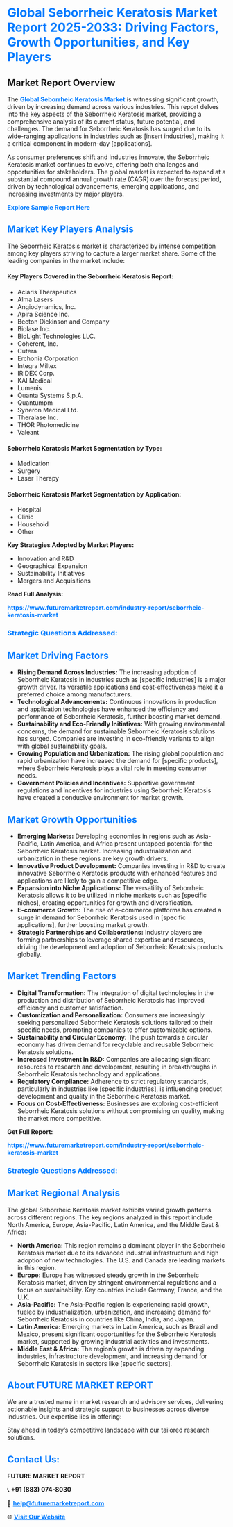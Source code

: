 <h1 style="color: #007BFF;">Global Seborrheic Keratosis Market Report 2025-2033: Driving Factors, Growth Opportunities, and Key Players</h1>

<section id="overview">
<h2>Market Report Overview</h2>
<p>The <a href="https://www.futuremarketreport.com/industry-report/seborrheic-keratosis-market" style="color: #007BFF; text-decoration: none;"><strong>Global Seborrheic Keratosis Market</strong></a> is witnessing significant growth, driven by increasing demand across various industries. This report delves into the key aspects of the Seborrheic Keratosis market, providing a comprehensive analysis of its current status, future potential, and challenges. The demand for Seborrheic Keratosis has surged due to its wide-ranging applications in industries such as [insert industries], making it a critical component in modern-day [applications].</p>
<p>As consumer preferences shift and industries innovate, the Seborrheic Keratosis market continues to evolve, offering both challenges and opportunities for stakeholders. The global market is expected to expand at a substantial compound annual growth rate (CAGR) over the forecast period, driven by technological advancements, emerging applications, and increasing investments by major players.</p>
</section>

<section id="overview">
<p><a href="https://www.futuremarketreport.com/request-sample/reportId=63028" style="color: #007BFF; text-decoration: none;"><strong>Explore Sample Report Here</strong></a></p>
</section>

<section id="key-players">
<h2 style="color: #007BFF;">Market Key Players Analysis</h2>
<p>The Seborrheic Keratosis market is characterized by intense competition among key players striving to capture a larger market share. Some of the leading companies in the market include:</p>
<h4>Key Players Covered in the Seborrheic Keratosis Report:</h4>
<ul><li>Aclaris Therapeutics</li><li>Alma Lasers</li><li>Angiodynamics, Inc.</li><li>Apira Science Inc.</li><li>Becton Dickinson and Company</li><li>Biolase Inc.</li><li>BioLight Technologies LLC.</li><li>Coherent, Inc.</li><li>Cutera</li><li>Erchonia Corporation</li><li>Integra Miltex</li><li>IRIDEX Corp.</li><li>KAI Medical</li><li>Lumenis</li><li>Quanta Systems S.p.A.</li><li>Quantumpm</li><li>Syneron Medical Ltd.</li><li>Theralase Inc.</li><li>THOR Photomedicine</li><li>Valeant</li></ul>
<h4>Seborrheic Keratosis Market Segmentation by Type:</h4>
<ul><li>Medication</li><li>Surgery</li><li>Laser Therapy</li></ul>

<h4>Seborrheic Keratosis Market Segmentation by Application:</h4>
<ul><li>Hospital</li><li>Clinic</li><li>Household</li><li>Other</li></ul>
<p><strong>Key Strategies Adopted by Market Players:</strong></p>
<ul>
<li>Innovation and R&D</li>
<li>Geographical Expansion</li>
<li>Sustainability Initiatives</li>
<li>Mergers and Acquisitions</li>
</ul>
</section>

<section>
<p><strong>Read Full Analysis: </strong></p><a href="https://www.futuremarketreport.com/industry-report/seborrheic-keratosis-market" style="color: #007BFF; text-decoration: none;"><strong>https://www.futuremarketreport.com/industry-report/seborrheic-keratosis-market</strong></a>
<h3 style="color: #007BFF;">Strategic Questions Addressed:</h3>
</section>

<section id="driving-factors">
<h2 style="color: #007BFF;">Market Driving Factors</h2>
<ul>
<li><strong>Rising Demand Across Industries:</strong> The increasing adoption of Seborrheic Keratosis in industries such as [specific industries] is a major growth driver. Its versatile applications and cost-effectiveness make it a preferred choice among manufacturers.</li>
<li><strong>Technological Advancements:</strong> Continuous innovations in production and application technologies have enhanced the efficiency and performance of Seborrheic Keratosis, further boosting market demand.</li>
<li><strong>Sustainability and Eco-Friendly Initiatives:</strong> With growing environmental concerns, the demand for sustainable Seborrheic Keratosis solutions has surged. Companies are investing in eco-friendly variants to align with global sustainability goals.</li>
<li><strong>Growing Population and Urbanization:</strong> The rising global population and rapid urbanization have increased the demand for [specific products], where Seborrheic Keratosis plays a vital role in meeting consumer needs.</li>
<li><strong>Government Policies and Incentives:</strong> Supportive government regulations and incentives for industries using Seborrheic Keratosis have created a conducive environment for market growth.</li>
</ul>
</section>

<section id="growth-opportunities">
<h2 style="color: #007BFF;">Market Growth Opportunities</h2>
<ul>
<li><strong>Emerging Markets:</strong> Developing economies in regions such as Asia-Pacific, Latin America, and Africa present untapped potential for the Seborrheic Keratosis market. Increasing industrialization and urbanization in these regions are key growth drivers.</li>
<li><strong>Innovative Product Development:</strong> Companies investing in R&D to create innovative Seborrheic Keratosis products with enhanced features and applications are likely to gain a competitive edge.</li>
<li><strong>Expansion into Niche Applications:</strong> The versatility of Seborrheic Keratosis allows it to be utilized in niche markets such as [specific niches], creating opportunities for growth and diversification.</li>
<li><strong>E-commerce Growth:</strong> The rise of e-commerce platforms has created a surge in demand for Seborrheic Keratosis used in [specific applications], further boosting market growth.</li>
<li><strong>Strategic Partnerships and Collaborations:</strong> Industry players are forming partnerships to leverage shared expertise and resources, driving the development and adoption of Seborrheic Keratosis products globally.</li>
</ul>
</section>

<section id="trending-factors">
<h2 style="color: #007BFF;">Market Trending Factors</h2>
<ul>
<li><strong>Digital Transformation:</strong> The integration of digital technologies in the production and distribution of Seborrheic Keratosis has improved efficiency and customer satisfaction.</li>
<li><strong>Customization and Personalization:</strong> Consumers are increasingly seeking personalized Seborrheic Keratosis solutions tailored to their specific needs, prompting companies to offer customizable options.</li>
<li><strong>Sustainability and Circular Economy:</strong> The push towards a circular economy has driven demand for recyclable and reusable Seborrheic Keratosis solutions.</li>
<li><strong>Increased Investment in R&D:</strong> Companies are allocating significant resources to research and development, resulting in breakthroughs in Seborrheic Keratosis technology and applications.</li>
<li><strong>Regulatory Compliance:</strong> Adherence to strict regulatory standards, particularly in industries like [specific industries], is influencing product development and quality in the Seborrheic Keratosis market.</li>
<li><strong>Focus on Cost-Effectiveness:</strong> Businesses are exploring cost-efficient Seborrheic Keratosis solutions without compromising on quality, making the market more competitive.</li>
</ul>
</section>

<section>
<p><strong>Get Full Report: </strong></p><a href="https://www.futuremarketreport.com/industry-report/seborrheic-keratosis-market" style="color: #007BFF; text-decoration: none;"><strong>https://www.futuremarketreport.com/industry-report/seborrheic-keratosis-market</strong></a>
<h3 style="color: #007BFF;">Strategic Questions Addressed:</h3>
</section>


<section id="regional-analysis">
<h2 style="color: #007BFF;">Market Regional Analysis</h2>
<p>The global Seborrheic Keratosis market exhibits varied growth patterns across different regions. The key regions analyzed in this report include North America, Europe, Asia-Pacific, Latin America, and the Middle East & Africa:</p>
<ul>
<li><strong>North America:</strong> This region remains a dominant player in the Seborrheic Keratosis market due to its advanced industrial infrastructure and high adoption of new technologies. The U.S. and Canada are leading markets in this region.</li>
<li><strong>Europe:</strong> Europe has witnessed steady growth in the Seborrheic Keratosis market, driven by stringent environmental regulations and a focus on sustainability. Key countries include Germany, France, and the U.K.</li>
<li><strong>Asia-Pacific:</strong> The Asia-Pacific region is experiencing rapid growth, fueled by industrialization, urbanization, and increasing demand for Seborrheic Keratosis in countries like China, India, and Japan.</li>
<li><strong>Latin America:</strong> Emerging markets in Latin America, such as Brazil and Mexico, present significant opportunities for the Seborrheic Keratosis market, supported by growing industrial activities and investments.</li>
<li><strong>Middle East & Africa:</strong> The region’s growth is driven by expanding industries, infrastructure development, and increasing demand for Seborrheic Keratosis in sectors like [specific sectors].</li>
</ul>
</section>

<footer>
<h2 style="color: #007BFF;">About FUTURE MARKET REPORT</h2>
<p>We are a trusted name in market research and advisory services, delivering actionable insights and strategic support to businesses across diverse industries. Our expertise lies in offering:</p>

<p>Stay ahead in today’s competitive landscape with our tailored research solutions.</p>

<h2 style="color: #007BFF;">Contact Us:</h2>
<p><strong>FUTURE MARKET REPORT</strong></p>
<p>📞 <strong>+91 (883) 074-8030</strong></p>
<p>📧 <strong><a href="mailto:help@futuremarketreport.com" style="color: #007BFF;">help@futuremarketreport.com</a></strong></p>
<p>🌐 <strong><a href="https://www.futuremarketreport.com/" style="color: #007BFF;">Visit Our Website</a></strong></p>
</footer>
